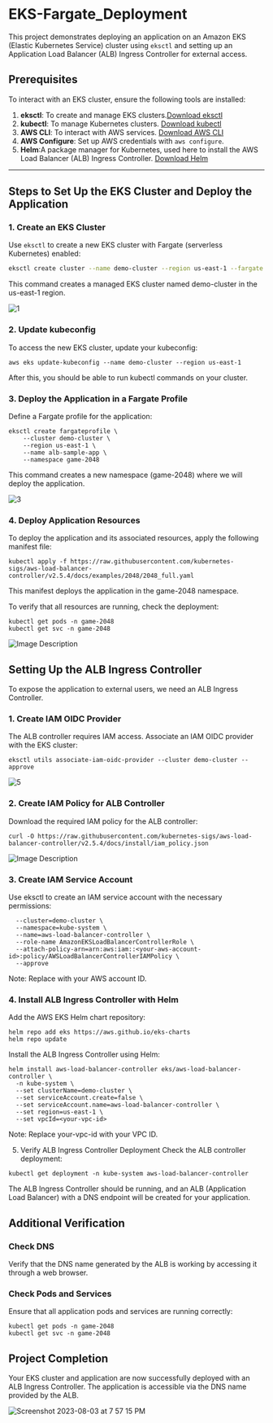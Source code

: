 # EKS-Fargate_Deployment

This project demonstrates deploying an application on an Amazon EKS (Elastic Kubernetes Service) cluster using `eksctl` and setting up an Application Load Balancer (ALB) Ingress Controller for external access.

## Prerequisites

To interact with an EKS cluster, ensure the following tools are installed:

1. **eksctl**: To create and manage EKS clusters.[Download eksctl](https://eksctl.io/)
2. **kubectl**: To manage Kubernetes clusters. [Download kubectl](https://kubernetes.io/docs/tasks/tools/#kubectl)
3. **AWS CLI**: To interact with AWS services. [Download AWS CLI](https://aws.amazon.com/cli/)
4. **AWS Configure**: Set up AWS credentials with `aws configure`.
5. **Helm**:A package manager for Kubernetes, used here to install the AWS Load Balancer (ALB) Ingress Controller. [Download Helm](https://helm.sh/docs/intro/install/)
---

## Steps to Set Up the EKS Cluster and Deploy the Application

### 1. Create an EKS Cluster

Use `eksctl` to create a new EKS cluster with Fargate (serverless Kubernetes) enabled:

```bash
eksctl create cluster --name demo-cluster --region us-east-1 --fargate
```
This command creates a managed EKS cluster named demo-cluster in the us-east-1 region.


![1](https://github.com/user-attachments/assets/f092100e-3332-4d1f-b763-8b40397c3a22)


### 2. Update kubeconfig

To access the new EKS cluster, update your kubeconfig:

```
aws eks update-kubeconfig --name demo-cluster --region us-east-1
```
After this, you should be able to run kubectl commands on your cluster.

### 3. Deploy the Application in a Fargate Profile
Define a Fargate profile for the application:

```Copy code
eksctl create fargateprofile \
    --cluster demo-cluster \
    --region us-east-1 \
    --name alb-sample-app \
    --namespace game-2048
```
This command creates a new namespace (game-2048) where we will deploy the application.

![3](https://github.com/user-attachments/assets/5ee6896f-cca1-48e6-a974-93178c169faa)

### 4. Deploy Application Resources
To deploy the application and its associated resources, apply the following manifest file:

```
kubectl apply -f https://raw.githubusercontent.com/kubernetes-sigs/aws-load-balancer-controller/v2.5.4/docs/examples/2048/2048_full.yaml
```

This manifest deploys the application in the game-2048 namespace.

To verify that all resources are running, check the deployment:

```
kubectl get pods -n game-2048
kubectl get svc -n game-2048
```
![Image Description](path/to/image.png)

## Setting Up the ALB Ingress Controller
To expose the application to external users, we need an ALB Ingress Controller.

### 1. Create IAM OIDC Provider
The ALB controller requires IAM access. Associate an IAM OIDC provider with the EKS cluster:

```
eksctl utils associate-iam-oidc-provider --cluster demo-cluster --approve
```
![5](https://github.com/user-attachments/assets/e80bbb56-1c5e-4a52-8cf6-a7207c269290)


### 2. Create IAM Policy for ALB Controller
Download the required IAM policy for the ALB controller:

```
curl -O https://raw.githubusercontent.com/kubernetes-sigs/aws-load-balancer-controller/v2.5.4/docs/install/iam_policy.json
```

![Image Description](path/to/image.png)

### 3. Create IAM Service Account
Use eksctl to create an IAM service account with the necessary permissions:

```eksctl create iamserviceaccount \
  --cluster=demo-cluster \
  --namespace=kube-system \
  --name=aws-load-balancer-controller \
  --role-name AmazonEKSLoadBalancerControllerRole \
  --attach-policy-arn=arn:aws:iam::<your-aws-account-id>:policy/AWSLoadBalancerControllerIAMPolicy \
  --approve
```

Note: Replace <your-aws-account-id> with your AWS account ID.

### 4. Install ALB Ingress Controller with Helm
Add the AWS EKS Helm chart repository:

```
helm repo add eks https://aws.github.io/eks-charts
helm repo update
```

Install the ALB Ingress Controller using Helm:

```
helm install aws-load-balancer-controller eks/aws-load-balancer-controller \
  -n kube-system \
  --set clusterName=demo-cluster \
  --set serviceAccount.create=false \
  --set serviceAccount.name=aws-load-balancer-controller \
  --set region=us-east-1 \
  --set vpcId=<your-vpc-id>
```
Note: Replace your-vpc-id with your VPC ID.

5. Verify ALB Ingress Controller Deployment
Check the ALB controller deployment:

```
kubectl get deployment -n kube-system aws-load-balancer-controller
```
The ALB Ingress Controller should be running, and an ALB (Application Load Balancer) with a DNS endpoint will be created for your application.

## Additional Verification
### Check DNS
Verify that the DNS name generated by the ALB is working by accessing it through a web browser.

### Check Pods and Services
Ensure that all application pods and services are running correctly:

```
kubectl get pods -n game-2048
kubectl get svc -n game-2048
```
## Project Completion
Your EKS cluster and application are now successfully deployed with an ALB Ingress Controller. The application is accessible via the DNS name provided by the ALB.

![Screenshot 2023-08-03 at 7 57 15 PM](https://github.com/iam-veeramalla/aws-devops-zero-to-hero/assets/43399466/93b06a9f-67f9-404f-b0ad-18e3095b7353)
